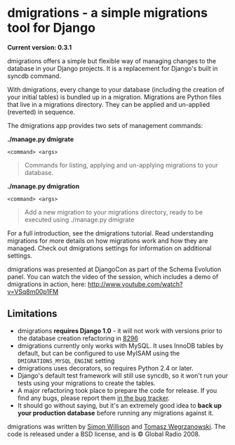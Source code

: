 dmigrations - a simple migrations tool for Django
=================================================

**Current version: 0.3.1**

dmigrations offers a simple but flexible way of managing changes to the database in your Django projects. It is a replacement for Django's built in syncdb command.

With dmigrations, every change to your database (including the creation of your initial tables) is bundled up in a migration. Migrations are Python files that live in a migrations directory. They can be applied and un-applied (reverted) in sequence.

The dmigrations app provides two sets of management commands:

**./manage.py dmigrate**

`<command> <args>`

> Commands for listing, applying and un-applying migrations to your database.

**./manage.py dmigration**

`<command> <args>`

> Add a new migration to your migrations directory, ready to be executed using ./manage.py dmigrate

For a full introduction, see the dmigrations tutorial. Read understanding migrations for more details on how migrations work and how they are managed. Check out dmigrations settings for information on additional settings.

dmigrations was presented at DjangoCon as part of the Schema Evolution panel. You can watch the video of the session, which includes a demo of dmigrations in action, here: <http://www.youtube.com/watch?v=VSq8m00p1FM>

Limitations
-----------

-   dmigrations **requires Django 1.0** - it will not work with versions prior to the database creation refactoring in [8296](http://code.djangoproject.com/changeset/8296)
-   dmigrations currently only works with MySQL. It uses InnoDB tables by default, but can be configured to use MyISAM using the `DMIGRATIONS_MYSQL_ENGINE` setting
-   dmigrations uses decorators, so requires Python 2.4 or later.
-   Django's default test framework will still use syncdb, so it won't run your tests using your migrations to create the tables.
-   A major refactoring took place to prepare the code for release. If you find any bugs, please report them [in the bug tracker](http://code.google.com/p/dmigrations/issues/list).
-   It should go without saying, but it's an extremely good idea to **back up your production database** before running any migrations against it.

dmigrations was written by [Simon Willison](http://simonwillison.net/) and [Tomasz Wegrzanowski](http://t-a-w.blogspot.com/). The code is released under a BSD license, and is © Global Radio 2008.
